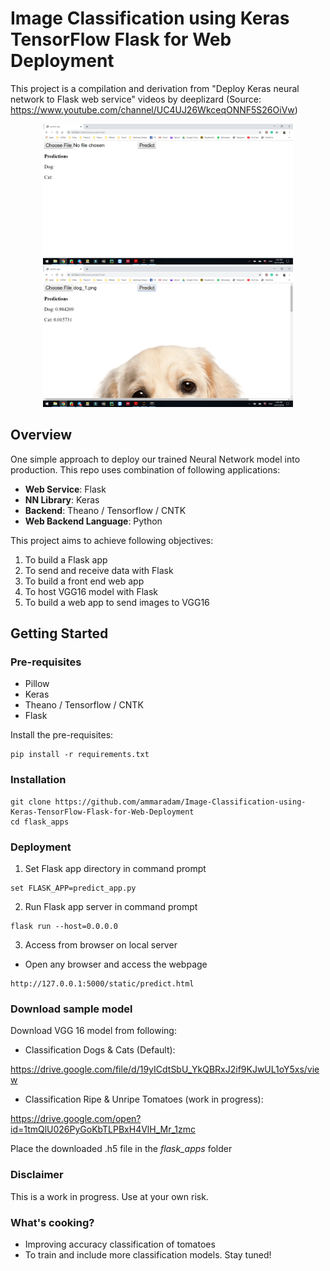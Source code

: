 # Image Classification using Keras TensorFlow Flask for Web Deployment

This project is a compilation and derivation from "Deploy Keras neural network to Flask web service" videos by deeplizard 
(Source: https://www.youtube.com/channel/UC4UJ26WkceqONNF5S26OiVw)

<p align="center">
  <img src="https://github.com/ammaradam/Image-Classification-using-Keras-TensorFlow-Flask-for-Web-Deployment/blob/master/screenshot/Screenshot%20(1).png" width="400" title="hover text">
  <img src="https://github.com/ammaradam/Image-Classification-using-Keras-TensorFlow-Flask-for-Web-Deployment/blob/master/screenshot/Screenshot%20(3).png" width="400" alt="accessibility text">
</p>

## Overview
One simple approach to deploy our trained Neural Network model into production. This repo uses combination of following applications:
- **Web Service**: Flask
- **NN Library**: Keras
- **Backend**: Theano / Tensorflow / CNTK
- **Web Backend Language**: Python


This project aims to achieve following objectives:
1) To build a Flask app
2) To send and receive data with Flask
3) To build a front end web app
4) To host VGG16 model with Flask
5) To build a web app to send images to VGG16

## Getting Started
### Pre-requisites
- Pillow
- Keras
- Theano / Tensorflow / CNTK
- Flask

Install the pre-requisites:
```
pip install -r requirements.txt
```

### Installation
```
git clone https://github.com/ammaradam/Image-Classification-using-Keras-TensorFlow-Flask-for-Web-Deployment
cd flask_apps
```

### Deployment
1) Set Flask app directory in command prompt
```
set FLASK_APP=predict_app.py
```
2) Run Flask app server in command prompt
```
flask run --host=0.0.0.0
```
3) Access from browser on local server
- Open any browser and access the webpage
```
http://127.0.0.1:5000/static/predict.html
```

### Download sample model
Download VGG 16 model from following:

- Classification Dogs & Cats (Default):

https://drive.google.com/file/d/19yICdtSbU_YkQBRxJ2if9KJwUL1oY5xs/view

- Classification Ripe & Unripe Tomatoes (work in progress):

https://drive.google.com/open?id=1tmQlU026PyGoKbTLPBxH4VlH_Mr_1zmc

Place the downloaded .h5 file in the *flask_apps* folder

### Disclaimer
This is a work in progress. Use at your own risk.


### What's cooking?
- Improving accuracy classification of tomatoes
- To train and include more classification models. Stay tuned!
